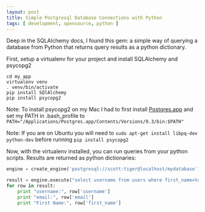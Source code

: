 ```yaml
---
layout: post
title: Simple Postgresql Database Connections with Python
tags: [ development, opensource, python ]
---
```


Deep in the SQLAlchemy docs, I found this gem: a simple way of querying a database from Python that returns query results as a python dictionary.

First, setup a virtualenv for your project and install SQLAlchemy and psycopg2

~~~
cd my_app
virtualenv venv
. venv/bin/activate
pip install SQlAlchemy
pip install psycopg2
~~~

Note: To install psycopg2 on my Mac I had to first install [Postgres.app](http://postgresapp.com/) and set my PATH in .bash_profile to ```PATH="/Applications/Postgres.app/Contents/Versions/9.3/bin:$PATH"```

Note: If you are on Ubuntu you will need to ```sudo apt-get install libpq-dev python-dev``` before running ```pip install psycopg2```

Now, with the virtualenv installed, you can run queries from your python scripts. Results are returned as python dictionaries:

~~~python
engine = create_engine('postgresql://scott:tiger@localhost/mydatabase')

result = engine.execute("select username from users where first_name=%s", ('Jon',) )
for row in result:
    print "username:", row['username']
    print "email:", row['email']
    print "First Name:", row['first_name']
~~~

